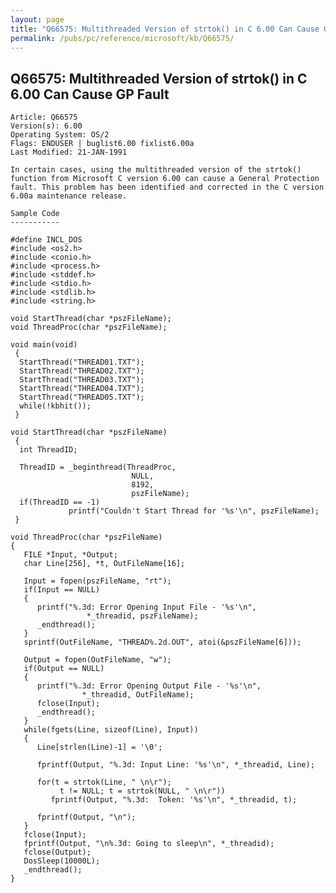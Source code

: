 ```yaml
---
layout: page
title: "Q66575: Multithreaded Version of strtok() in C 6.00 Can Cause GP Fault"
permalink: /pubs/pc/reference/microsoft/kb/Q66575/
---
```


## Q66575: Multithreaded Version of strtok() in C 6.00 Can Cause GP Fault

	Article: Q66575
	Version(s): 6.00
	Operating System: OS/2
	Flags: ENDUSER | buglist6.00 fixlist6.00a
	Last Modified: 21-JAN-1991
	
	In certain cases, using the multithreaded version of the strtok()
	function from Microsoft C version 6.00 can cause a General Protection
	fault. This problem has been identified and corrected in the C version
	6.00a maintenance release.
	
	Sample Code
	-----------
	
	#define INCL_DOS
	#include <os2.h>
	#include <conio.h>
	#include <process.h>
	#include <stddef.h>
	#include <stdio.h>
	#include <stdlib.h>
	#include <string.h>
	
	void StartThread(char *pszFileName);
	void ThreadProc(char *pszFileName);
	
	void main(void)
	 {
	  StartThread("THREAD01.TXT");
	  StartThread("THREAD02.TXT");
	  StartThread("THREAD03.TXT");
	  StartThread("THREAD04.TXT");
	  StartThread("THREAD05.TXT");
	  while(!kbhit());
	 }
	
	void StartThread(char *pszFileName)
	 {
	  int ThreadID;
	
	  ThreadID = _beginthread(ThreadProc,
	                           NULL,
	                           8192,
	                           pszFileName);
	  if(ThreadID == -1)
	             printf("Couldn't Start Thread for '%s'\n", pszFileName);
	 }
	
	void ThreadProc(char *pszFileName)
	{
	   FILE *Input, *Output;
	   char Line[256], *t, OutFileName[16];
	
	   Input = fopen(pszFileName, "rt");
	   if(Input == NULL)
	   {
	      printf("%.3d: Error Opening Input File - '%s'\n",
	                 *_threadid, pszFileName);
	      _endthread();
	   }
	   sprintf(OutFileName, "THREAD%.2d.OUT", atoi(&pszFileName[6]));
	
	   Output = fopen(OutFileName, "w");
	   if(Output == NULL)
	   {
	      printf("%.3d: Error Opening Output File - '%s'\n",
	                *_threadid, OutFileName);
	      fclose(Input);
	      _endthread();
	   }
	   while(fgets(Line, sizeof(Line), Input))
	   {
	      Line[strlen(Line)-1] = '\0';
	
	      fprintf(Output, "%.3d: Input Line: '%s'\n", *_threadid, Line);
	
	      for(t = strtok(Line, " \n\r");
	           t != NULL; t = strtok(NULL, " \n\r"))
	         fprintf(Output, "%.3d:  Token: '%s'\n", *_threadid, t);
	
	      fprintf(Output, "\n");
	   }
	   fclose(Input);
	   fprintf(Output, "\n%.3d: Going to sleep\n", *_threadid);
	   fclose(Output);
	   DosSleep(10000L);
	   _endthread();
	}
